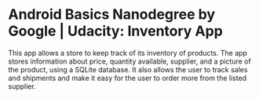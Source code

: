 # Android Basics Nanodegree by Google | Udacity: Inventory App
This app allows a store to keep track of its inventory of products. The app stores information about price, quantity available, supplier, and a picture of the product, using a SQLite database. It also allows the user to track sales and shipments and make it easy for the user to order more from the listed supplier.

